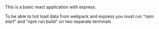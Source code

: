 This is a basic react application with express.

To be able to hot load data from webpack and express
you must run "npm start" and "npm run build" on two separate terminals
